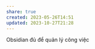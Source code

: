 ```yaml
---
share: true
created: 2023-05-26T14:51
updated: 2023-10-27T21:28
---
```

Obsidian đủ để quản lý công việc
